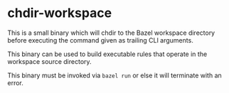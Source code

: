 # chdir-workspace

This is a small binary which will chdir to the Bazel workspace directory before
executing the command given as trailing CLI arguments.

This binary can be used to build executable rules that operate in the workspace
source directory.

This binary must be invoked via `bazel run` or else it will terminate with an
error.

